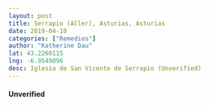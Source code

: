 ```yaml
---
layout: post
title: Serrapio (Aller), Asturias, Asturias
date: 2019-04-10
categories: ["Remedios"]
author: "Katherine Dau"
lat: 43.2260115
lng: -6.9549096
desc: Iglesia de San Vicente de Serrapio (Unverified)
---
```

#### Unverified
